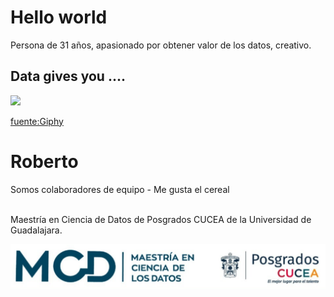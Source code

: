 # Hello world

Persona de 31 años, apasionado por obtener valor de los datos, creativo.

## Data gives you ....

![](https://media0.giphy.com/media/3o84sq21TxDH6PyYms/giphy.gif?cid=ecf05e4742bzm2iwhl0l1b70g72jqkhy70rz0cwxgmc0he68&ep=v1_gifs_search&rid=giphy.gif)

[fuente:Giphy](https://giphy.com/gifs/starwars-star-wars-episode-3-3o84sq21TxDH6PyYms)



# Roberto

Somos colaboradores de equipo - Me gusta el cereal

<br>
Maestría en Ciencia de Datos de Posgrados CUCEA de la Universidad de Guadalajara.  

![](https://raw.githubusercontent.com/vcuspinera/UDG_MCD_Project_Dev_I/main/actividades/img/MCD_logo.png)